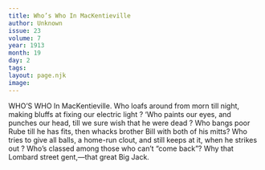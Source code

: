 ```yaml
---
title: Who’s Who In MacKentieville
author: Unknown
issue: 23
volume: 7
year: 1913
month: 19
day: 2
tags:
layout: page.njk
image:
---
```

WHO’S WHO In MacKentieville.    Who loafs around from morn till night, making bluffs at fixing our electric light ? ‘Who paints our eyes, and punches our head, till we sure wish that he were dead ? Who bangs poor Rube till he has fits, then whacks brother Bill with both of his mitts? Who tries to give all balls, a home-run clout, and still keeps at it, when he strikes out ? Who’s classed among those who can’t “come back”? Why that Lombard street gent,—that great Big Jack. 

